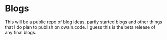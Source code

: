 # Blogs
This will be a public repo of blog ideas, partly started blogs and other things that I do plan to publish on owain.code. I guess this is the beta release of any final blogs. 
